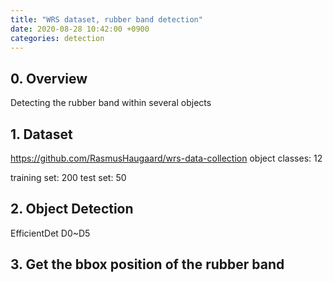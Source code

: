 ```yaml
---
title: "WRS dataset, rubber band detection"
date: 2020-08-28 10:42:00 +0900
categories: detection
---
```


## 0. Overview
Detecting the rubber band within several objects    

## 1. Dataset
<https://github.com/RasmusHaugaard/wrs-data-collection>
object classes: 12

training set: 200
test set: 50

## 2. Object Detection
EfficientDet D0~D5    

## 3. Get the bbox position of the rubber band    
